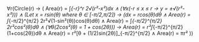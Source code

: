 ∀r(Circle(r) → (
  Area(r) = ∫_{-r}^r 2√(r²-x²)dx ∧
  (∀x(-r ≤ x ≤ r → y = ±√(r²-x²))) ∧
  (Let x = r*sin(θ) where θ ∈ [-π/2,π/2]) →
    (dx = r*cos(θ)dθ ∧
    Area(r) = ∫_{-π/2}^{π/2} 2r²√(1-sin²(θ))cos(θ)dθ) ∧
  Area(r) = ∫_{-π/2}^{π/2} 2r²cos²(θ)dθ ∧
  (∀θ(2cos²(θ) = 1 + cos(2θ))) →
    Area(r) = r²∫_{-π/2}^{π/2} (1+cos(2θ))dθ ∧
  Area(r) = r²[θ + (1/2)sin(2θ)]_{-π/2}^{π/2} ∧
  Area(r) = πr²
))
